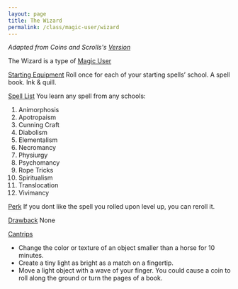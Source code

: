 ```yaml
---
layout: page
title: The Wizard
permalink: /class/magic-user/wizard
---
```


*Adapted from Coins and Scrolls's [Version](https://coinsandscrolls.blogspot.com/2018/01/osr-orthodox-wizards.html)*

The Wizard is a type of [Magic User](/class/magic-user)

<ins>Starting Equipment</ins>
Roll once for each of your starting spells’ school. A spell book. Ink & quill.

<ins>Spell List</ins>
You learn any spell from any schools:
1. Animorphosis 
1. Apotropaism
1. Cunning Craft
1. Diabolism
1. Elementalism
1. Necromancy
1. Physiurgy
1. Psychomancy
1. Rope Tricks
1. Spiritualism
1. Translocation
1. Vivimancy

<ins>Perk</ins>
If you dont like the spell you rolled upon level up, you can reroll it.

<ins>Drawback</ins>
None

<ins>Cantrips</ins>
- Change the color or texture of an object smaller than a horse for 10 minutes.
- Create a tiny light as bright as a match on a fingertip.
- Move a light object with a wave of your finger. You could cause a coin to roll along the ground or turn the pages of a book.
